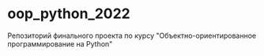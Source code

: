 # oop_python_2022
Репозиторий финального проекта по курсу "Объектно-ориентированное программирование на Python"
